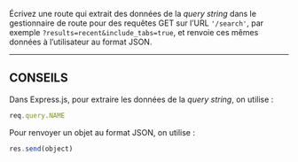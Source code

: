 Écrivez une route qui extrait des données de la *query string* dans le
gestionnaire de route pour des requêtes GET sur l’URL `'/search'`, par
exemple `?results=recent&include_tabs=true`, et renvoie ces mêmes données
à l’utilisateur au format JSON.

-----------------------------

## CONSEILS

Dans Express.js, pour extraire les données de la *query string*, on utilise :

```js
req.query.NAME
```

Pour renvoyer un objet au format JSON, on utilise :

```js
res.send(object)
```

